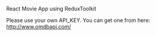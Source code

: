 React Movie App using ReduxToolkit

Please use your own API_KEY. You can get one from here: http://www.omdbapi.com/

